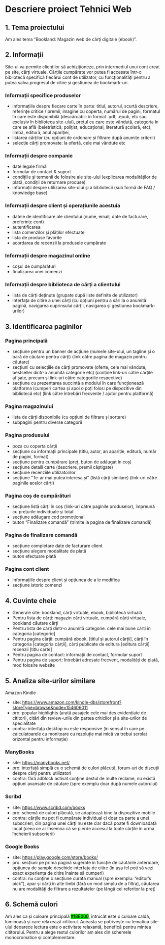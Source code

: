 # Descriere proiect Tehnici Web

## 1. Tema proiectului
Am ales tema “Bookland: Magazin web de cărți digitale (ebook)”.

## 2. Informații
Site-ul va permite clienților să achiziționeze, prin intermediul unui cont creat pe site, cărți virtuale. Cărțile cumpărate vor putea fi accesate într-o bibliotecă specifică fiecărui cont de utilizator, cu funcționalități pentru a putea salva progresul de citire și gestiunea de bookmark-uri.

### Informații specifice produselor
- informațiile despre fiecare carte în parte: titlul, autorul, scurtă descriere, referințe critice / premii, imagine cu coperta, numărul de pagini, formatul în care este disponibilă (descărcabil: în format .pdf, .epub, etc sau exclusiv în biblioteca site-ului), prețul cu care este vândută, categoria în care se află (beletristică, polițist, educațional, literatură școlară, etc), limbă, editură, anul apariției, 
- listarea cărților (cu opțiuni de ordonare și filtrare după anumite criterii)
- selecție cărți promovate: la ofertă, cele mai vândute etc

### Informații despre companie
- date legale firmă
- formular de contact & suport 
- condițiile și termenii de folosire ale site-ului (explicarea modalităților de plată, condiții de returnare produse)
- informații despre utilizarea site-ului și a bibliotecii (sub formă de FAQ / knowledge base)

### Informații despre client și operațiunile acestuia
- datele de identificare ale clientului (nume, email, date de facturare, preferințe cont)
- autentificarea
- lista comenzilor și plăților efectuate
- lista de produse favorite
- acordarea de recenzii la produsele cumpărate

### Informații despre magazinul online
- coșul de cumpărături
- finalizarea unei comenzi

### Informații despre biblioteca de cărți a clientului
- lista de cărți deținute (grupate după liste definite de utilizator)
- interfața de citire a unei cărți (cu opțiuni pentru a sări la o anumită pagină, navigarea cuprinsului cărții, navigarea și gestiunea bookmark-urilor)

## 3. Identificarea paginilor
### Pagina principală
- secțiune pentru un banner de acțiune (numele site-ului, un tagline și o bară de căutare pentru cărți) (link către pagina de magazin pentru căutare)
- secțiuni cu selecțiile de cărți promovate (oferte, cele mai vândute, bestseller dintr-o anumită categorie etc) (conține link-uri către cărțile afișate, precum și link-uri către categoriile respective)
- secțiune cu prezentarea succintă a modului în care funcționează platforma (cumperi cartea și apoi o poți folosi pe dispozitive din bibliotecă etc) (link către întrebări frecvente / ajutor pentru platformă)

### Pagina magazinului
- lista de cărți disponibile (cu opțiuni de filtrare și sortare)
- subpagini pentru diverse categorii

### Pagina produsului
- poza cu coperta cărții
- secțiune cu informații principale (titlu, autor, an apariție, editură, număr de pagini, format)
- secțiune pentru cumpărare (preț, buton de adăugat în coș)
- secțiune detalii carte (descriere, premii câștigate)
- secțiune recenziile utilizatorilor
- secțiune “Te-ar mai putea interesa și” (listă cărți similare) (link-uri către paginile acelor cărți)

### Pagina coș de cumpărături
- secțiune listă cărți în coș (link-uri către paginile produselor), împreună cu prețurile individuale și total
- secțiune adăugare cod promoțional
- buton “Finalizare comandă” (trimite la pagina de finalizare comandă)

### Pagina de finalizare comandă
- secțiune completare date de facturare client
- secțiune alegere modalitate de plată
- buton efectuare plată

### Pagina cont client
- informațiile despre client și opțiunea de a le modifica
- secțiune istoric comenzi

## 4. Cuvinte cheie
- Generale site: bookland, cărți virtuale, ebook, bibliotecă virtuală
- Pentru lista de cărți: magazin cărți virtuale, cumpără cărți virtuale, bookland căutare cărți
- Pentru lista de cărți dintr-o anumită categorie: cele mai bune cărți în categoria [categorie]
- Pentru pagina cărții: cumpără ebook, [titlul și autorul cărții], cărți în categoria [categoria cărții], cărți publicate de editura [editura cărții], recenzii [titlu carte]
- Pentru pagina de contact: informații de contact, formular suport
- Pentru pagina de suport: întrebări adresate frecvent, modalități de plată, mod folosire website

## 5. Analiza site-urilor similare
Amazon Kindle
- site: https://www.amazon.com/kindle-dbs/storefront?storeType=browse&node=154606011
- pro: popular highlights (arată pasajele cele mai des evidențiate de cititori), citări din review-urile din partea criticilor și a site-urilor de specialitate
- contra: interfața desktop nu este responsive (în sensul în care pe calculatoarele cu monitoare cu rezoluție mai mică va trebui scrolat orizontal pentru informație)

### ManyBooks
- site: https://manybooks.net/
- pro: interfață simplă cu o schemă de culori plăcută, forum-uri de discuții despre cărți pentru utilizatori
- contra: fără adblock activat conține destul de multe reclame, nu există opțiuni avansate de căutare (spre exemplu doar după numele autorului)

### Scribd
- site: https://www.scribd.com/books
- pro: schemă de culori plăcută, se adaptează bine la dispozitive mobile
- contra: cărțile nu pot fi cumpărate individual ci doar ca parte a unei subscrieri, din pagina unei cărți nu este clar dacă poate fi downloadată local (ceea ce ar însemna că se pierde accesul la toate cărțile în urma încheierii subscrierii)

### Google Books
- site: https://play.google.com/store/books/
- pro: secțiuni pe prima pagină sugerate în funcție de căutările anterioare, opțiunea de sample deschide interfața de citire (în așa fel poți să vezi exact experiența de citire înainte să cumperi)
- contra: nu conține o secțiune curată manual (spre exemplu: “editor’s pick”), apar și cărți în alte limbi (fără un mod simplu de a filtra), căutarea nu are modalități de filtrare a rezultatelor (pe lângă cel referitor la preț)

## 6. Schemă culori
Am ales ca și culoare principală <span style="background-color:#18E000;color:black"> #18E000</span>, întrucât este o culoare caldă, luminoasă și care relaxează cititorul. Aceasta se potrivește cu tematica site-ului deoarece lectura este o activitate relaxantă, benefică pentru mintea cititorului. Pentru a alege restul culorilor am ales din schemele monocromatice și complementare.
